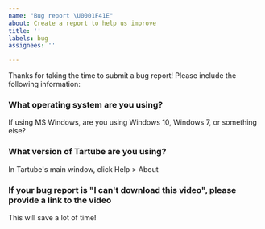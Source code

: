 ```yaml
---
name: "Bug report \U0001F41E"
about: Create a report to help us improve
title: ''
labels: bug
assignees: ''

---
```


Thanks for taking the time to submit a bug report! Please include the following information:

### What operating system are you using?
If using MS Windows, are you using Windows 10, Windows 7, or something else?

### What version of Tartube are you using?
In Tartube's main window, click Help > About

### If your bug report is "I can't download this video", please provide a link to the video
This will save a lot of time!
